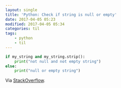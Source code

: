 ```yaml
---
layout: single
title: 'Python: Check if string is null or empty'
date: 2017-04-05 05:23
modified: 2017-04-05 05:34
categories: til
tags:
    - python
    - til
---
```


```python
if my_string and my_string.strip():
    print("not null and not empty string")
else:
    print("null or empty string")
```

Via [StackOverflow](https://stackoverflow.com/a/28433369/1257318).
